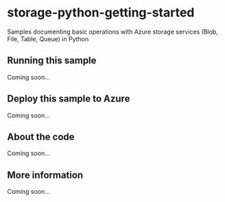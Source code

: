 # storage-python-getting-started
Samples documenting basic operations with Azure storage services (Blob, File, Table, Queue) in Python
## Running this sample
Coming soon...
## Deploy this sample to Azure
Coming soon...
## About the code
Coming soon...
## More information
Coming soon...